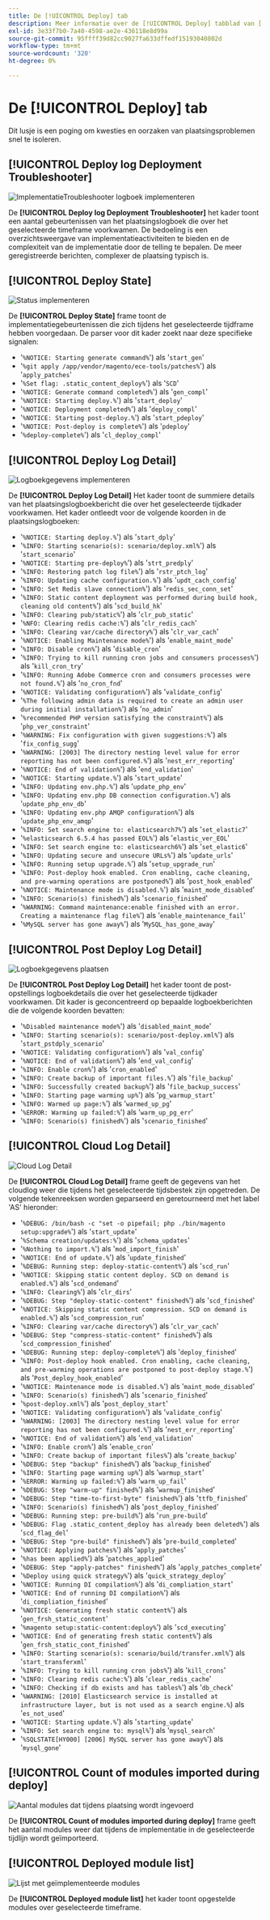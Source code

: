 ```yaml
---
title: De [!UICONTROL Deploy] tab
description: Meer informatie over de [!UICONTROL Deploy] tabblad van [!DNL Observation for Adobe Commerce].
exl-id: 3e33f7b0-7a40-4598-ae2e-436118e8d99a
source-git-commit: 95ffff39d82cc9027fa633dffedf15193040802d
workflow-type: tm+mt
source-wordcount: '320'
ht-degree: 0%

---
```


# De [!UICONTROL Deploy] tab

Dit lusje is een poging om kwesties en oorzaken van plaatsingsproblemen snel te isoleren.

## [!UICONTROL Deploy log Deployment Troubleshooter]

![ImplementatieTroubleshooter logboek implementeren](../../assets/tools/observation-for-adobe-commerce/deploy-tab-1.jpg)

De **[!UICONTROL Deploy log Deployment Troubleshooter]** het kader toont een aantal gebeurtenissen van het plaatsingslogboek die over het geselecteerde timeframe voorkwamen. De bedoeling is een overzichtsweergave van implementatieactiviteiten te bieden en de complexiteit van de implementatie door de telling te bepalen. De meer geregistreerde berichten, complexer de plaatsing typisch is.

## [!UICONTROL Deploy State]

![Status implementeren](../../assets/tools/observation-for-adobe-commerce/deploy-tab-2.jpg)

De **[!UICONTROL Deploy State]** frame toont de implementatiegebeurtenissen die zich tijdens het geselecteerde tijdframe hebben voorgedaan. De parser voor dit kader zoekt naar deze specifieke signalen:

* &#39;`%NOTICE: Starting generate command%`&#39;) als &#39;`start_gen`&#39;
* &#39;`%git apply /app/vendor/magento/ece-tools/patches%`&#39;) als &#39;`apply_patches`&#39;
* &#39;`%Set flag: .static_content_deploy%`&#39;) als &#39;`SCD`&#39;
* &#39;`%NOTICE: Generate command completed%`&#39;) als &#39;`gen_compl`&#39;
* &#39;`%NOTICE: Starting deploy.%`&#39;) als &#39;`start_deploy`&#39;
* &#39;`%NOTICE: Deployment completed%`&#39;) als &#39;`deploy_compl`&#39;
* &#39;`%NOTICE: Starting post-deploy.%`&#39;) als &#39;`start_pdeploy`&#39;
* &#39;`%NOTICE: Post-deploy is complete%`&#39;) als &#39;`pdeploy`&#39;
* &#39;`%deploy-complete%`&#39;) als &#39;`cl_deploy_compl`&#39;

## [!UICONTROL Deploy Log Detail]

![Logboekgegevens implementeren](../../assets/tools/observation-for-adobe-commerce/deploy-tab-3.jpg)

De **[!UICONTROL Deploy Log Detail]** Het kader toont de summiere details van het plaatsingslogboekbericht die over het geselecteerde tijdkader voorkwamen. Het kader ontleedt voor de volgende koorden in de plaatsingslogboeken:

* &#39;`%NOTICE: Starting deploy.%`&#39;) als &#39;`start_dply`&#39;
* &#39;`%INFO: Starting scenario(s): scenario/deploy.xml%`&#39;) als &#39;`start_scenario`&#39;
* &#39;`%NOTICE: Starting pre-deploy%`&#39;) als &#39;`strt_predply`&#39;
* &#39;`%INFO: Restoring patch log file%`&#39;) als &#39;`rstr_ptch_log`&#39;
* &#39;`%INFO: Updating cache configuration.%`&#39;) als &#39;`updt_cach_config`&#39;
* &#39;`%INFO: Set Redis slave connection%`&#39;) als &#39;`redis_sec_conn_set`&#39;
* &#39;`%INFO: Static content deployment was performed during build hook, cleaning old content%`&#39;) als &#39;`scd_build_hk`&#39;
* &#39;`%INFO: Clearing pub/static%`&#39;) als &#39;`clr_pub_static`&#39;
* &#39;`%NFO: Clearing redis cache:%`&#39;) als &#39;`clr_redis_cach`&#39;
* &#39;`%INFO: Clearing var/cache directory%`&#39;) als &#39;`clr_var_cach`&#39;
* &#39;`%NOTICE: Enabling Maintenance mode%`&#39;) als &#39;`enable_maint_mode`&#39;
* &#39;`%INFO: Disable cron%`&#39;) als &#39;`disable_cron`&#39;
* &#39;`%INFO: Trying to kill running cron jobs and consumers processes%`&#39;) als &#39;`kill_cron_try`&#39;
* &#39;`%INFO: Running Adobe Commerce cron and consumers processes were not found.%`&#39;) als &#39;`no_cron_fnd`&#39;
* &#39;`%NOTICE: Validating configuration%`&#39;) als &#39;`validate_config`&#39;
* &#39;`%The following admin data is required to create an admin user during initial installation%`&#39;) als &#39;`no_admin`&#39;
* &#39;`%recommended PHP version satisfying the constraint%`&#39;) als &#39;`php_ver_constraint`&#39;
* &#39;`%WARNING: Fix configuration with given suggestions:%`&#39;) als &#39;`fix_config_sugg`&#39;
* &#39;`%WARNING: [2003] The directory nesting level value for error reporting has not been configured.%`&#39;) als &#39;`nest_err_reporting`&#39;
* &#39;`%NOTICE: End of validation%`&#39;) als &#39;`end_validation`&#39;
* &#39;`%NOTICE: Starting update.%`&#39;) als &#39;`start_update`&#39;
* &#39;`%INFO: Updating env.php.%`&#39;) als &#39;`update_php_env`&#39;
* &#39;`%INFO: Updating env.php DB connection configuration.%`&#39;) als &#39;`update_php_env_db`&#39;
* &#39;`%INFO: Updating env.php AMQP configuration%`&#39;) als &#39;`update_php_env_amqp`&#39;
* &#39;`%INFO: Set search engine to: elasticsearch7%`&#39;) als &#39;`set_elastic7`&#39;
* &#39;`%elasticsearch 6.5.4 has passed EOL%`&#39;) als &#39;`elastic_ver_EOL`&#39;
* &#39;`%INFO: Set search engine to: elasticsearch6%`&#39;) als &#39;`set_elastic6`&#39;
* &#39;`%INFO: Updating secure and unsecure URLs%`&#39;) als &#39;`update_urls`&#39;
* &#39;`%INFO: Running setup upgrade.%`&#39;) als &#39;`setup_upgrade_run`&#39;
* &#39;`%INFO: Post-deploy hook enabled. Cron enabling, cache cleaning, and pre-warming operations are postponed%`&#39;) als &#39;`post_hook_enabled`&#39;
* &#39;`%NOTICE: Maintenance mode is disabled.%`&#39;) als &#39;`maint_mode_disabled`&#39;
* &#39;`%INFO: Scenario(s) finished%`&#39;) als &#39;`scenario_finished`&#39;
* &#39;`%WARNING: Command maintenance:enable finished with an error. Creating a maintenance flag file%`&#39;) als &#39;`enable_maintenance_fail`&#39;
* &#39;`%MySQL server has gone away%`&#39;) als &#39;`MySQL_has_gone_away`&#39;

## [!UICONTROL Post Deploy Log Detail]

![Logboekgegevens plaatsen](../../assets/tools/observation-for-adobe-commerce/deploy-tab-4.jpg)

De **[!UICONTROL Post Deploy Log Detail]** het kader toont de post-opstellings logboekdetails die over het geselecteerde tijdkader voorkwamen. Dit kader is geconcentreerd op bepaalde logboekberichten die de volgende koorden bevatten:

* &#39;`%Disabled maintenance mode%`&#39;) als &#39;`disabled_maint_mode`&#39;
* &#39;`%INFO: Starting scenario(s): scenario/post-deploy.xml%`&#39;) als &#39;`start_pstdply_scenario`&#39;
* &#39;`%NOTICE: Validating configuration%`&#39;) als &#39;`val_config`&#39;
* &#39;`%NOTICE: End of validation%`&#39;) als &#39;`end_val_config`&#39;
* &#39;`%INFO: Enable cron%`&#39;) als &#39;`cron_enabled`&#39;
* &#39;`%INFO: Create backup of important files.%`&#39;) als &#39;`file_backup`&#39;
* &#39;`%INFO: Successfully created backup%`&#39;) als &#39;`file_backup_success`&#39;
* &#39;`%INFO: Starting page warming up%`&#39;) als &#39;`pg_warmup_start`&#39;
* &#39;`%INFO: Warmed up page:%`&#39;) als &#39;`warmed_up_pg`&#39;
* &#39;`%ERROR: Warming up failed:%`&#39;) als &#39;`warm_up_pg_err`&#39;
* &#39;`%INFO: Scenario(s) finished%`&#39;) als &#39;`scenario_finished`&#39;

## [!UICONTROL Cloud Log Detail]

![Cloud Log Detail](../../assets/tools/observation-for-adobe-commerce/deploy-tab-5.jpg)

De **[!UICONTROL Cloud Log Detail]** frame geeft de gegevens van het cloudlog weer die tijdens het geselecteerde tijdsbestek zijn opgetreden. De volgende tekenreeksen worden geparseerd en geretourneerd met het label &#39;AS&#39; hieronder:

* &#39;`%DEBUG: /bin/bash -c "set -o pipefail; php ./bin/magento setup:upgrade%`&#39;) als &#39;`start_update`&#39;
* &#39;`%Schema creation/updates:%`&#39;) als &#39;`schema_updates`&#39;
* &#39;`%Nothing to import.%`&#39;) als &#39;`mod_import_finish`&#39;
* &#39;`%NOTICE: End of update.%`&#39;) als &#39;`update_finished`&#39;
* &#39;`%DEBUG: Running step: deploy-static-content%`&#39;) als &#39;`scd_run`&#39;
* &#39;`%NOTICE: Skipping static content deploy. SCD on demand is enabled.%`&#39;) als &#39;`scd_ondemand`&#39;
* &#39;`%INFO: Clearing%`&#39;) als &#39;`clr_dirs`&#39;
* &#39;`%DEBUG: Step "deploy-static-content" finished%`&#39;) als &#39;`scd_finished`&#39;
* &#39;`%NOTICE: Skipping static content compression. SCD on demand is enabled.%`&#39;) als &#39;`scd_compression_run`&#39;
* &#39;`%INFO: Clearing var/cache directory%`&#39;) als &#39;`clr_var_cach`&#39;
* &#39;`%DEBUG: Step "compress-static-content" finished%`&#39;) als &#39;`scd_compression_finished`&#39;
* &#39;`%DEBUG: Running step: deploy-complete%`&#39;) als &#39;`deploy_finished`&#39;
* &#39;`%INFO: Post-deploy hook enabled. Cron enabling, cache cleaning, and pre-warming operations are postponed to post-deploy stage.%`&#39;) als &#39;`Post_deploy_hook_enabled`&#39;
* &#39;`%NOTICE: Maintenance mode is disabled.%`&#39;) als &#39;`maint_mode_disabled`&#39;
* &#39;`%INFO: Scenario(s) finished%`&#39;) als &#39;`scenario_finished`&#39;
* &#39;`%post-deploy.xml%`&#39;) als &#39;`post_deploy_start`&#39;
* &#39;`%NOTICE: Validating configuration%`&#39;) als &#39;`validate_config`&#39;
* &#39;`%WARNING: [2003] The directory nesting level value for error reporting has not been configured.%`&#39;) als &#39;`nest_err_reporting`&#39;
* &#39;`%NOTICE: End of validation%`&#39;) als &#39;`end_validation`&#39;
* &#39;`%INFO: Enable cron%`&#39;) als &#39;`enable_cron`&#39;
* &#39;`%INFO: Create backup of important files%`&#39;) als &#39;`create_backup`&#39;
* &#39;`%DEBUG: Step "backup" finished%`&#39;) als &#39;`backup_finished`&#39;
* &#39;`%INFO: Starting page warming up%`&#39;) als &#39;`warmup_start`&#39;
* &#39;`%ERROR: Warming up failed:%`&#39;) als &#39;`warm_up_fail`&#39;
* &#39;`%DEBUG: Step "warm-up" finished%`&#39;) als &#39;`warmup_finished`&#39;
* &#39;`%DEBUG: Step "time-to-first-byte" finished%`&#39;) als &#39;`ttfb_finished`&#39;
* &#39;`%INFO: Scenario(s) finished%`&#39;) als &#39;`post_deploy_finished`&#39;
* &#39;`%DEBUG: Running step: pre-build%`&#39;) als &#39;`run_pre-build`&#39;
* &#39;`%DEBUG: Flag .static_content_deploy has already been deleted%`&#39;) als &#39;`scd_flag_del`&#39;
* &#39;`%DEBUG: Step "pre-build" finished%`&#39;) als &#39;`pre-build_completed`&#39;
* &#39;`%NOTICE: Applying patches%`&#39;) als &#39;`apply_patches`&#39;
* &#39;`%has been applied%`&#39;) als &#39;`patches_applied`&#39;
* &#39;`%DEBUG: Step "apply-patches" finished%`&#39;) als &#39;`apply_patches_complete`&#39;
* &#39;`%Deploy using quick strategy%`&#39;) als &#39;`quick_strategy_deploy`&#39;
* &#39;`%NOTICE: Running DI compilation%`&#39;) als &#39;`di_compliation_start`&#39;
* &#39;`%NOTICE: End of running DI compilation%`&#39;) als &#39;`di_compliation_finished`&#39;
* &#39;`%NOTICE: Generating fresh static content%`&#39;) als &#39;`gen_frsh_static_content`&#39;
* &#39;`%magento setup:static-content:deploy%`&#39;) als &#39;`scd_executing`&#39;
* &#39;`%NOTICE: End of generating fresh static content%`&#39;) als &#39;`gen_frsh_static_cont_finished`&#39;
* &#39;`%INFO: Starting scenario(s): scenario/build/transfer.xml%`&#39;) als &#39;`start_transferxml`&#39;
* &#39;`%INFO: Trying to kill running cron jobs%`&#39;) als &#39;`kill_crons`&#39;
* &#39;`%INFO: Clearing redis cache:%`&#39;) als &#39;`clear_redis_cache`&#39;
* &#39;`%INFO: Checking if db exists and has tables%`&#39;) als &#39;`db_check`&#39;
* &#39;`%WARNING: [2010] Elasticsearch service is installed at infrastructure layer, but is not used as a search engine.%`) als &#39;`es_not_used`&#39;
* &#39;`%NOTICE: Starting update.%`&#39;) als &#39;`starting_update`&#39;
* &#39;`%INFO: Set search engine to: mysql%`&#39;) als &#39;`mysql_search`&#39;
* &#39;`%SQLSTATE[HY000] [2006] MySQL server has gone away%`&#39;) als &#39;`mysql_gone`&#39;

## [!UICONTROL Count of modules imported during deploy]

![Aantal modules dat tijdens plaatsing wordt ingevoerd](../../assets/tools/observation-for-adobe-commerce/deploy-tab-6.jpg)

De **[!UICONTROL Count of modules imported during deploy]** frame geeft het aantal modules weer dat tijdens de implementatie in de geselecteerde tijdlijn wordt geïmporteerd.

## [!UICONTROL Deployed module list]

![Lijst met geïmplementeerde modules](../../assets/tools/observation-for-adobe-commerce/deploy-tab-7.jpg)

De **[!UICONTROL Deployed module list]** het kader toont opgestelde modules over geselecteerde timeframe.
